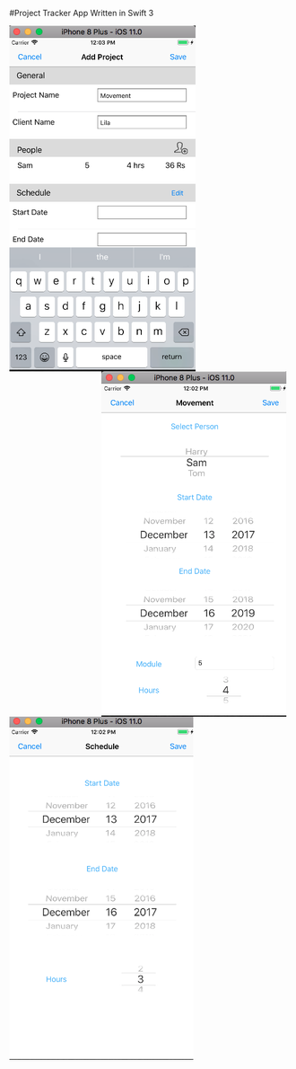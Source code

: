 #Project Tracker App
Written in Swift 3

<img src="/screenshots/addproject.png" alt="Add Project Screen" style="float: left; margin-right: 10px;" />

<img src="/screenshots/assignperson.png" alt="Assign Person Screen" style="float: right; margin-right: 10px;" />

<img src="/screenshots/schedule.png" alt="Schedule Screen" style="float: left; margin-right: 10px;" />



